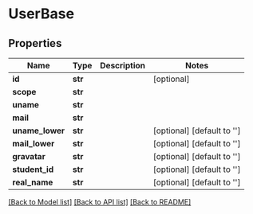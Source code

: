 # UserBase

## Properties
Name | Type | Description | Notes
------------ | ------------- | ------------- | -------------
**id** | **str** |  | [optional] 
**scope** | **str** |  | 
**uname** | **str** |  | 
**mail** | **str** |  | 
**uname_lower** | **str** |  | [optional] [default to '']
**mail_lower** | **str** |  | [optional] [default to '']
**gravatar** | **str** |  | [optional] [default to '']
**student_id** | **str** |  | [optional] [default to '']
**real_name** | **str** |  | [optional] [default to '']

[[Back to Model list]](../README.md#documentation-for-models) [[Back to API list]](../README.md#documentation-for-api-endpoints) [[Back to README]](../README.md)


